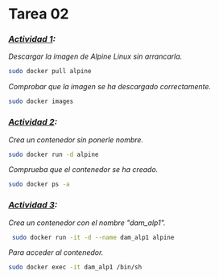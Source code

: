 # Tarea 02
### <u>*Actividad 1</u>:* 
*Descargar la imagen de Alpine Linux sin arrancarla.*
```bash
sudo docker pull alpine
```
*Comprobar que la imagen se ha descargado correctamente.*
```bash
sudo docker images
```
### <u>*Actividad 2</u>:* 
*Crea un contenedor sin ponerle nombre.* 
```bash 
sudo docker run -d alpine 
``` 
*Comprueba que el contenedor se ha creado.* 
```bash 
sudo docker ps -a 
``` 

### <u>*Actividad 3</u>:* 
*Crea un contenedor con el nombre "dam_alp1".* 
```bash
 sudo docker run -it -d --name dam_alp1 alpine 
```
*Para acceder al contenedor.*
```bash
sudo docker exec -it dam_alp1 /bin/sh
```




